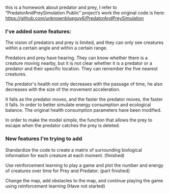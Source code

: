 
this is a homework about predator and prey, I refer to “PredatorAndPreySimulation
Public” project‘s work
the original code is here: https://github.com/unknownblueguy6/PredatorAndPreySimulation



### I've added some features:
The vision of predators and prey is limited, and they can only see creatures within a certain angle and within a certain range.

Predators and prey have hearing. They can know whether there is a creature moving nearby, but it is not clear whether it is a predator or a predator and their specific location. They can remember the five nearest creatures.

The predator's health not only decreases with the passage of time, he also decreases with the size of the movement acceleration.

It falls as the predator moves, and the faster the predator moves, the faster it falls. In order to better simulate energy consumption and ecological balance. The original health consumption parameters have been modified.

In order to make the model simple, the function that allows the prey to escape when the predator catches the prey is deleted.



### New features I'm trying to add

Standardize the code to create a matrix of surrounding biological information for each creature at each moment.            (finished)

Use reinforcement learning to play a game and plot the number and energy of creatures over time for Prey and Predator.     (part finished)

Change the map, add obstacles to the map, and continue playing the game using reinforcement learning                       (Have not started)

